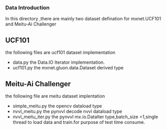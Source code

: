 ### Data Introduction
In this directory ,there are mainly two dataset defination for mxnet.UCF101 and Meitu-Ai Challenger
## UCF101
the following files are ucf101 dataset implementation
- data.py the Data.IO Iterator implementation.
- ucf101.py the mxnet.gluon.data.Dataset derived type

## Meitu-Ai Challenger
the following file are meitu dataset implentation
- simple_meitu.py the opencv dataload type
- nvvl_meitu.py the pynvvl decode nvvl dataload type
- nvvl_meitu_iter.py the pynvvl mx.io.DataIter type,batch_size =1,single thread to load data and train.for purpose of test time consume.

